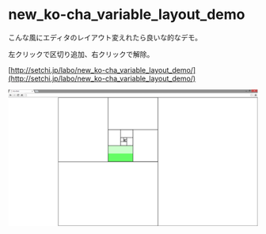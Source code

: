 new_ko-cha_variable_layout_demo
==========================
こんな風にエディタのレイアウト変えれたら良いな的なデモ。

左クリックで区切り追加、右クリックで解除。

[http://setchi.jp/labo/new_ko-cha_variable_layout_demo/](http://setchi.jp/labo/new_ko-cha_variable_layout_demo/)

![new_ko-cha_variable_layout_demo](img/new_ko-cha_variable_layout_demo.png "new_ko-cha_variable_layout_demo")
